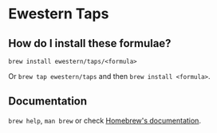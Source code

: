 # Ewestern Taps

## How do I install these formulae?
`brew install ewestern/taps/<formula>`

Or `brew tap ewestern/taps` and then `brew install <formula>`.

## Documentation
`brew help`, `man brew` or check [Homebrew's documentation](https://docs.brew.sh).

